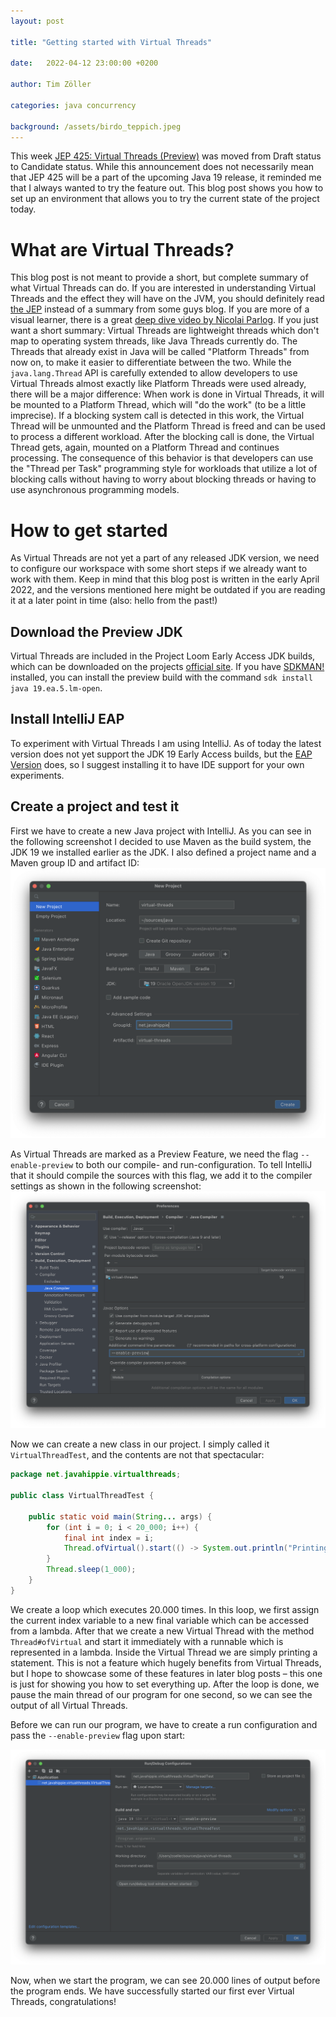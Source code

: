 ```yaml
---
layout: post

title: "Getting started with Virtual Threads"

date:   2022-04-12 23:00:00 +0200

author: Tim Zöller

categories: java concurrency

background: /assets/birdo_teppich.jpeg
---
```


This week [JEP 425: Virtual Threads (Preview)](https://twitter.com/OpenJDK/status/1511738132181389320) was moved from
Draft status to Candidate status. While this announcement does not necessarily mean that JEP 425 will be a part of the
upcoming Java 19 release, it reminded me that I always wanted to try the feature out. This blog post shows you how to
set up an environment that allows you to try the current state of the project today.

# What are Virtual Threads?

This blog post is not meant to provide a short, but complete summary of what Virtual Threads can do. If you are
interested in understanding Virtual Threads and the effect they will have on the JVM, you should definitely
read [the JEP](https://openjdk.java.net/jeps/425) instead of a summary from some guys blog. If you are more of a visual
learner, there is a great [deep dive video by Nicolai Parlog](https://www.youtube.com/watch?v=6dpHdo-UnCg). If you just
want a short summary: Virtual Threads are lightweight threads which don't map to operating system threads, like Java
Threads currently do. The Threads that already exist in Java will be called "Platform Threads" from now on, to make it
easier to differentiate between the two. While the `java.lang.Thread` API is carefully extended to allow developers to
use Virtual Threads almost exactly like Platform Threads were used already, there will be a major difference: When work
is done in Virtual Threads, it will be mounted to a Platform Thread, which will "do the work" (to be a little
imprecise). If a blocking system call is detected in this work, the Virtual Thread will be unmounted and the Platform
Thread is freed and can be used to process a different workload. After the blocking call is done, the Virtual Thread
gets, again, mounted on a Platform Thread and continues processing. The consequence of this behavior is that developers
can use the "Thread per Task" programming style for workloads that utilize a lot of blocking calls without having to
worry about blocking threads or having to use asynchronous programming models.

# How to get started

As Virtual Threads are not yet a part of any released JDK version, we need to configure our workspace with some short
steps if we already want to work with them. Keep in mind that this blog post is written in the early April 2022, and the
versions mentioned here might be outdated if you are reading it at a later point in time (also: hello from the past!)

## Download the Preview JDK

Virtual Threads are included in the Project Loom Early Access JDK builds, which can be downloaded on the
projects [official site](https://jdk.java.net/loom/). If you have [SDKMAN!](https://sdkman.io) installed, you can
install the preview build with the command `sdk install java 19.ea.5.lm-open`.

## Install IntelliJ EAP

To experiment with Virtual Threads I am using IntelliJ. As of today the latest version does not yet support the JDK 19
Early Access builds, but the [EAP Version](https://www.jetbrains.com/idea/nextversion/) does, so I suggest installing it
to have IDE support for your own experiments.

## Create a project and test it

First we have to create a new Java project with IntelliJ. As you can see in the following screenshot I decided to use
Maven as the build system, the JDK 19 we installed earlier as the JDK. I also defined a project name and a Maven group
ID and artifact ID:
![](/assets/20220412/new-project.png)

As Virtual Threads are marked as a Preview Feature, we need the flag `--enable-preview` to both our compile- and
run-configuration. To tell IntelliJ that it should compile the sources with this flag, we add it to the compiler
settings as shown in the following screenshot:
![](/assets/20220412/compiler-settings.png)

Now we can create a new class in our project. I simply called it `VirtualThreadTest`, and the contents are not that
spectacular:

```java
package net.javahippie.virtualthreads;

public class VirtualThreadTest {

    public static void main(String... args) {
        for (int i = 0; i < 20_000; i++) {
            final int index = i;
            Thread.ofVirtual().start(() -> System.out.println("Printing: " + index));
        }
        Thread.sleep(1_000);
    }
}
```

We create a loop which executes 20.000 times. In this loop, we first assign the current index variable to a new final
variable which can be accessed from a lambda. After that we create a new Virtual Thread with the
method `Thread#ofVirtual` and start it immediately with a runnable which is represented in a lambda. Inside the Virtual
Thread we are simply printing a statement. This is not a feature which hugely benefits from Virtual Threads, but I hope
to showcase some of these features in later blog posts – this one is just for showing you how to set everything up.
After the loop is done, we pause the main thread of our program for one second, so we can see the output of all Virtual
Threads.

Before we can run our program, we have to create a run configuration and pass the `--enable-preview` flag upon start:

![](/assets/20220412/run-configuration.png)

Now, when we start the program, we can see 20.000 lines of output before the program ends. We have successfully started
our first ever Virtual Threads, congratulations!